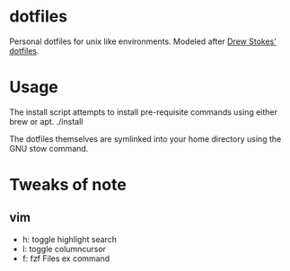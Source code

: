 # dotfiles
Personal dotfiles for unix like environments. Modeled after [Drew Stokes' dotfiles](https://github.com/dstokes/dotfiles).

# Usage
The install script attempts to install pre-requisite commands using either brew or apt.
    ./install

The dotfiles themselves are symlinked into your home directory using the GNU stow command.

# Tweaks of note

## vim
  * <leader>h: toggle highlight search
  * <leader>l: toggle columncursor
  * <leader>f: fzf Files ex command

